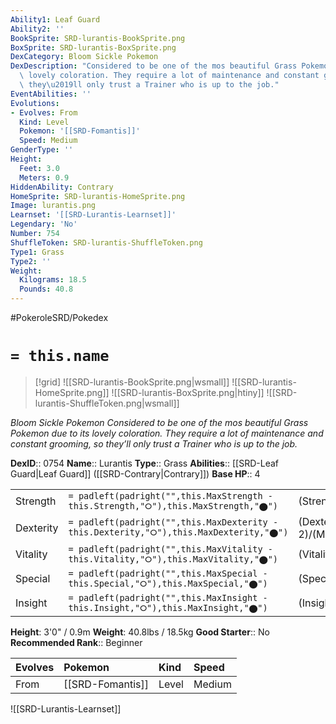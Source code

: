 ```yaml
---
Ability1: Leaf Guard
Ability2: ''
BookSprite: SRD-lurantis-BookSprite.png
BoxSprite: SRD-lurantis-BoxSprite.png
DexCategory: Bloom Sickle Pokemon
DexDescription: "Considered to be one of the mos beautiful Grass Pokemon due to its\
  \ lovely coloration. They require a lot of maintenance and constant grooming, so\
  \ they\u2019ll only trust a Trainer who is up to the job."
EventAbilities: ''
Evolutions:
- Evolves: From
  Kind: Level
  Pokemon: '[[SRD-Fomantis]]'
  Speed: Medium
GenderType: ''
Height:
  Feet: 3.0
  Meters: 0.9
HiddenAbility: Contrary
HomeSprite: SRD-lurantis-HomeSprite.png
Image: lurantis.png
Learnset: '[[SRD-Lurantis-Learnset]]'
Legendary: 'No'
Number: 754
ShuffleToken: SRD-lurantis-ShuffleToken.png
Type1: Grass
Type2: ''
Weight:
  Kilograms: 18.5
  Pounds: 40.8
---
```


#PokeroleSRD/Pokedex

# `= this.name`

> [!grid]
> ![[SRD-lurantis-BookSprite.png|wsmall]]
> ![[SRD-lurantis-HomeSprite.png]]
> ![[SRD-lurantis-BoxSprite.png|htiny]]
> ![[SRD-lurantis-ShuffleToken.png|wsmall]]


*Bloom Sickle Pokemon*
*Considered to be one of the mos beautiful Grass Pokemon due to its lovely coloration. They require a lot of maintenance and constant grooming, so they’ll only trust a Trainer who is up to the job.*

**DexID**:: 0754
**Name**:: Lurantis
**Type**:: Grass
**Abilities**:: [[SRD-Leaf Guard|Leaf Guard]] ([[SRD-Contrary|Contrary]])
**Base HP**:: 4

|           |                                                                                        |                                          |
| --------- | -------------------------------------------------------------------------------------- | ---------------------------------------- |
| Strength  | `= padleft(padright("",this.MaxStrength - this.Strength,"⭘"),this.MaxStrength,"⬤")`    | (Strength::3)/(MaxStrength::6)   |
| Dexterity | `= padleft(padright("",this.MaxDexterity - this.Dexterity,"⭘"),this.MaxDexterity,"⬤")` | (Dexterity:: 2)/(MaxDexterity::4) |
| Vitality  | `= padleft(padright("",this.MaxVitality - this.Vitality,"⭘"),this.MaxVitality,"⬤")`    | (Vitality::2)/(MaxVitality::5)   |
| Special   | `= padleft(padright("",this.MaxSpecial - this.Special,"⭘"),this.MaxSpecial,"⬤")`       | (Special::2)/(MaxSpecial::5)     |
| Insight   | `= padleft(padright("",this.MaxInsight - this.Insight,"⭘"),this.MaxInsight,"⬤")`       | (Insight::2)/(MaxInsight::5)     |

**Height**: 3'0" / 0.9m
**Weight**: 40.8lbs / 18.5kg
**Good Starter**:: No
**Recommended Rank**:: Beginner

| Evolves   | Pokemon          | Kind   | Speed   |
|:----------|:-----------------|:-------|:--------|
| From      | [[SRD-Fomantis]] | Level  | Medium  |

![[SRD-Lurantis-Learnset]]